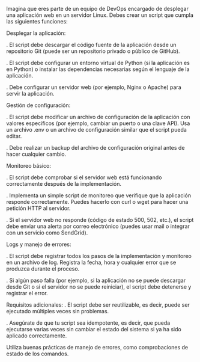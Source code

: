 Imagina que eres parte de un equipo de DevOps encargado de desplegar una aplicación web en un servidor Linux. Debes crear un script que cumpla las siguientes funciones:

Desplegar la aplicación:

. El script debe descargar el código fuente de la aplicación desde un repositorio Git (puede ser un repositorio privado o público de GitHub).

. El script debe configurar un entorno virtual de Python (si la aplicación es en Python) o instalar las dependencias necesarias según el lenguaje de la aplicación.

. Debe configurar un servidor web (por ejemplo, Nginx o Apache) para servir la aplicación.

Gestión de configuración:

. El script debe modificar un archivo de configuración de la aplicación con valores específicos (por ejemplo, cambiar un puerto o una clave API). Usa un archivo .env o un archivo de configuración similar que el script pueda editar.

. Debe realizar un backup del archivo de configuración original antes de hacer cualquier cambio.

Monitoreo básico:

. El script debe comprobar si el servidor web está funcionando correctamente después de la implementación.

. Implementa un simple script de monitoreo que verifique que la aplicación responde correctamente. Puedes hacerlo con curl o wget para hacer una petición HTTP al servidor.

. Si el servidor web no responde (código de estado 500, 502, etc.), el script debe enviar una alerta por correo electrónico (puedes usar mail o integrar con un servicio como SendGrid).

Logs y manejo de errores:

. El script debe registrar todos los pasos de la implementación y monitoreo en un archivo de log. Registra la fecha, hora y cualquier error que se produzca durante el proceso.

. Si algún paso falla (por ejemplo, si la aplicación no se puede descargar desde Git o si el servidor no se puede reiniciar), el script debe detenerse y registrar el error.

Requisitos adicionales:
. El script debe ser reutilizable, es decir, puede ser ejecutado múltiples veces sin problemas.

. Asegúrate de que tu script sea idempotente, es decir, que pueda ejecutarse varias veces sin cambiar el estado del sistema si ya ha sido aplicado correctamente.

Utiliza buenas prácticas de manejo de errores, como comprobaciones de estado de los comandos.
